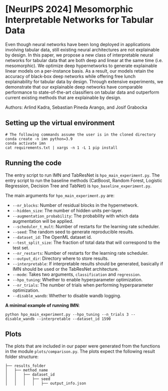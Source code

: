 # [NeurIPS 2024] Mesomorphic Interpretable Networks for Tabular Data

Even though neural networks have been long deployed in applications involving tabular data, still existing neural architectures are not explainable by design. In this paper, we propose a new class of interpretable neural networks for tabular data that are both deep and linear at the same time (i.e. mesomorphic). We optimize deep hypernetworks to generate explainable linear models on a per-instance basis. As a result, our models retain the accuracy of black-box deep networks while offering  free lunch explainability for tabular data by design. Through extensive experiments, we demonstrate that our explainable deep networks have comparable performance to state-of-the-art classifiers on tabular data and outperform current existing methods that are explainable by design.

Authors: Arlind Kadra, Sebastian Pineda Arango, and Josif Grabocka

## Setting up the virtual environment

```
# The following commands assume the user is in the cloned directory
conda create -n imn python=3.9
conda activate imn
cat requirements.txt | xargs -n 1 -L 1 pip install
```

## Running the code

The entry script to run IMN and TabResNet is `hpo_main_experiment.py`. 
The entry script to run the baseline methods (CatBoost, Random Forest, Logistic Regression, Decision Tree and TabNet) is `hpo_baseline_experiment.py`.

The main arguments for `hpo_main_experiment.py` are:

- `--nr_blocks`: Number of residual blocks in the hypernetwork.
- `--hidden_size`: The number of hidden units per-layer.
- `--augmentation_probability`: The probability with which data augmentation will be applied.
- `--scheduler_t_mult`: Number of restarts for the learning rate scheduler.
- `--seed`: The random seed to generate reproducible results.
- `--dataset_id`: The OpenML dataset id.
- `--test_split_size`: The fraction of total data that will correspond to the test set.
- `--nr_restarts`: Number of restarts for the learning rate scheduler.
- `--output_dir`: Directory where to store results.
- `--interpretable`: If interpretable results should be generated, basically if IMN should be used or the TabResNet architecture.
- `--mode`: Takes two arguments, `classification` and `regression`. 
- `--hpo_tuning`: Whether to enable hyperparameter optimization. 
- `--nr_trials`: The number of trials when performing hyperparameter optimization. 
- `--disable_wandb`: Whether to disable wandb logging. 



**A minimal example of running IMN**:

```
python hpo_main_experiment.py --hpo_tuning --n_trials 3 --disable_wandb --interpretable --dataset_id 1590

```


## Plots

The plots that are included in our paper were generated from the functions in the module `plots/comparison.py`.
The plots expect the following result folder structure:

```
├── results_folder
│   ├── method_name
│   │   ├── dataset_id
│   │   │   ├── seed
│   │   │   │   ├── output_info.json